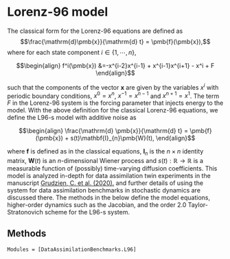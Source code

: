 # Lorenz-96 model
The classical form for the Lorenz-96 equations are defined as 
$$\frac{\mathrm{d}\pmb{x}}{\mathrm{d} t} = \pmb{f}(\pmb{x}),$$
where for each state component $i\in\{1,\cdots,n\}$,

$$\begin{align}
 f^i(\pmb{x}) &=-x^{i-2}x^{i-1} + x^{i-1}x^{i+1} - x^i + F
\end{align}$$

such that the components of the vector $\pmb{x}$ are given by the variables $x^i$ with
periodic boundary conditions, $x^0=x^n$, $x^{-1}=x^{n-1}$ and $x^{n+1}=x^{1}$.  The term
$F$ in the Lorenz-96 system is the forcing parameter that injects energy to the model.
With the above definition for the classical Lorenz-96 equations, we define the L96-s model
with additive noise as

$$\begin{align}
\frac{\mathrm{d} \pmb{x}}{\mathrm{d} t} = \pmb{f}(\pmb{x}) +
 s(t)\mathbf{I}_{n}\pmb{W}(t),
\end{align}$$

where $\pmb{f}$ is defined as in the classical equations, $\mathbf{I}_n$ is the
$n\times n$ identity matrix, $\pmb{W}(t)$ is an $n$-dimensional Wiener process and
$s(t):\mathbb{R}\rightarrow \mathbb{R}$ is a measurable function of (possibly)
time-varying diffusion coefficients. This model is analyzed in-depth for data assimilation
twin experiments in the manuscript
[Grudzien, C. et al. (2020).](https://gmd.copernicus.org/articles/13/1903/2020/gmd-13-1903-2020.html)
and further details of using the system for data assimilation benchmarks in stochastic
dynamics are discussed there.  The methods in the below define the model equations,
higher-order dynamics such as the Jacobian, and the order 2.0 Taylor-Stratonovich
scheme for the L96-s system.

## Methods
```@autodocs
Modules = [DataAssimilationBenchmarks.L96]
```
